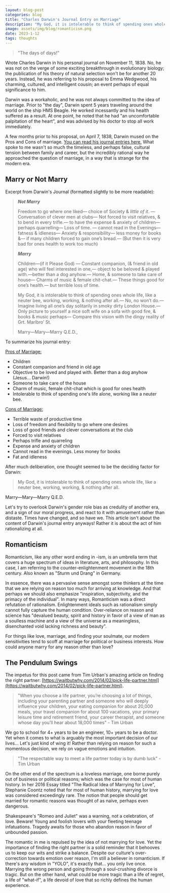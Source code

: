 ```yaml
---
layout: blog-post
categories: blog
title: "Charles Darwin's Journal Entry on Marriage"
description: "My God, it is intolerable to think of spending ones whole life, like a neuter bee, working, working, & nothing after all"
image: assets/img/blog/romanticism.png
date: 2023-1-12
tags: thoughts
---
```


> "The days of days!"

Wrote Charles Darwin in his personal journal on November 11, 1838. No, he was not on the verge of some exciting breakthrough in evolutionary biology; the publication of his theory of natural selection won't be for another 20 years. Instead, he was referring to his proposal to Emma Wedgwood, his charming, cultured, and intelligent cousin; an event perhaps of equal significance to him.

Darwin was a workaholic, and he was not always committed to the idea of marriage. Prior to "the day", Darwin spent 5 years traveling around the world on the ship HMS Beagle. He worked incessantly and his health suffered as a result. At one point, he noted that he had "an uncomfortable palpitation of the heart", and was advised by his doctor to stop all work immediately.

A few months prior to his proposal, on April 7, 1838, Darwin mused on the Pros and Cons of marriage. [You can read his journal entries here.](https://www.darwinproject.ac.uk/tags/about-darwin/family-life/darwin-marriage) What spoke to me wasn't so much the timeless, and perhaps false, cultural tension between family and career, but the incredibly rational way he approached the question of marriage, in a way that is strange for the modern era.



## Marry or Not Marry

Excerpt from Darwin's Journal (formatted slightly to be more readable):

> ***Not Marry***
>
> Freedom to go where one liked— choice of Society & *little of it*. — Conversation of clever men at clubs— Not forced to visit relatives, & to bend in every trifle.— to have the expense & anxiety of children— perhaps quarrelling— Loss of time. — cannot read in the Evenings— fatness & idleness— Anxiety &
> responsibility— less money for books &— if many children forced to gain one’s bread.— (But then it is very bad for ones health to work too much)
>
> ***Marry***
>
> Children—(if it Please God) — Constant companion, (& friend in old age) who will feel interested in one,— object to be beloved & played with.—better than a  dog anyhow.— Home, & someone to take care of house— Charms of music & female chit-chat.— These things good for one’s health.— but terrible loss of time.
>
> My God, it is intolerable to think of spending ones whole life, like a neuter bee, working, working, & nothing after all.— No, no won’t do.— Imagine living all one’s day solitarily in smoky dirty London House.— Only picture to yourself a nice soft wife on a sofa with good fire, & books & music perhaps— Compare this vision with the dingy reality of Grt. Marlbro’ St. 
>
> Marry—Mary—Marry Q.E.D.,

To summarize his journal entry:

<u>Pros of Marriage:</u>

* Children
* Constant companion and friend in old age
* Objective to be loved and played with. Better than a dog anyhow (Jesus... Darwin!)
* Someone to take care of the house
* Charm of music, female chit-chat which is good for ones health
* Intolerable to think of spending one's life alone, working like a neuter bee.

<u>Cons of Marriage:</u>

* Terrible waste of productive time
* Loss of freedom and flexibility to go where one desires
* Loss of good friends and clever conversations at the club
* Forced to visit relatives
* Perhaps trifle and quarreling
* Expense and anxiety of children
* Cannot read in the evenings. Less money for books
* Fat and idleness

After much deliberation, one thought seemed to be the deciding factor for Darwin:

> My God, it is intolerable to think of spending ones whole life, like a neuter bee, working, working, & nothing after all.

Marry—Mary—Marry Q.E.D.

Let's try to overlook Darwin's gender role bias as credulity of another era, and a sign of our moral progress, and react to it with amusement rather than distaste. Times have changed, and so have we. This article isn't about the content of Darwin's journal entry anyways! Rather it is about the act of him rationalizing at all.





## Romanticism

Romanticism, like any other word ending in -ism, is an umbrella term that covers a huge spectrum of ideas in literature, arts, and philosophy. In this case, I am referring to the counter-enlightenment movement in the 18th century. Also known as "Sturm und Drang" in Germany.

In essence, there was a pervasive sense amongst some thinkers at the time that we are relying on reason too much for arriving at knowledge. And that perhaps we should also emphasize "inspiration, subjectivity, and the primacy of the individual". In many ways, Romanticism was a direct refutation of rationalism. Enlightenment ideals such as rationalism simply cannot fully capture the human condition. Over-reliance on reason and science has "devalued beauty, spirit and history in favor of a view of man as a soulless machine and a view of the universe as a meaningless, disenchanted void lacking richness and beauty".

For things like love, marriage, and finding your soulmate, our modern sensitivities tend to scoff at marriage for political or business interests. How could anyone marry for any reason other than love?



## The Pendulum Swings

The impetus for this post came from Tim Urban's amazing article on finding the right partner: [https://waitbutwhy.com/2014/02/pick-life-partner.html](https://waitbutwhy.com/2014/02/pick-life-partner.html).

> "When you choose a life partner, you’re choosing a lot of things, including your parenting partner and someone who will deeply influence your children, your eating companion for about 20,000 meals, your travel companion for about 100 vacations, your primary leisure time and retirement friend, your career therapist, and someone whose day you’ll hear about 18,000 times" - Tim Urban

We go to school for 4+ years to be an engineer, 10+ years to be a doctor. Yet when it comes to what is arguably the most important decision of our lives... Let's just kind of wing it! Rather than relying on reason for such a momentous decision, we rely on vague emotions and intuition.

> "The respectable way to meet a life partner today is by dumb luck" - Tim Urban

On the other end of the spectrum is a loveless marriage, one borne purely out of business or political reasons; which was the case for most of human history. In her 2016 Essay titled "The Radical Idea of Marrying for Love", Stephanie Coontz noted that for most of human history, marrying for love was considered exceedingly rare. The notion that people should get married for romantic reasons was thought of as naïve, perhaps even dangerous. 

Shakespeare's "Romeo and Juliet" was a warning, not a celebration, of love. Beware! Young and foolish lovers with your fleeting teenage infatuations. Tragedy awaits for those who abandon reason in favor of unbounded passion.

The romantic in me is repulsed by the idea of not marrying for love. Yet the importance of finding the right partner is a solid reminder that it behooves us to keep our wits and strike a balance. Despite our culture's over-correction towards emotion over reason, I'm still a believer in romanticism. If there's any wisdom in "YOLO", it's exactly that... you only live once. Marrying the wrong person and going through a soul-crushing divorce is tragic. But on the other hand, what could be more tragic than a life of regret, a life of "what-if", a life devoid of love that so richly defines the human experience. 
